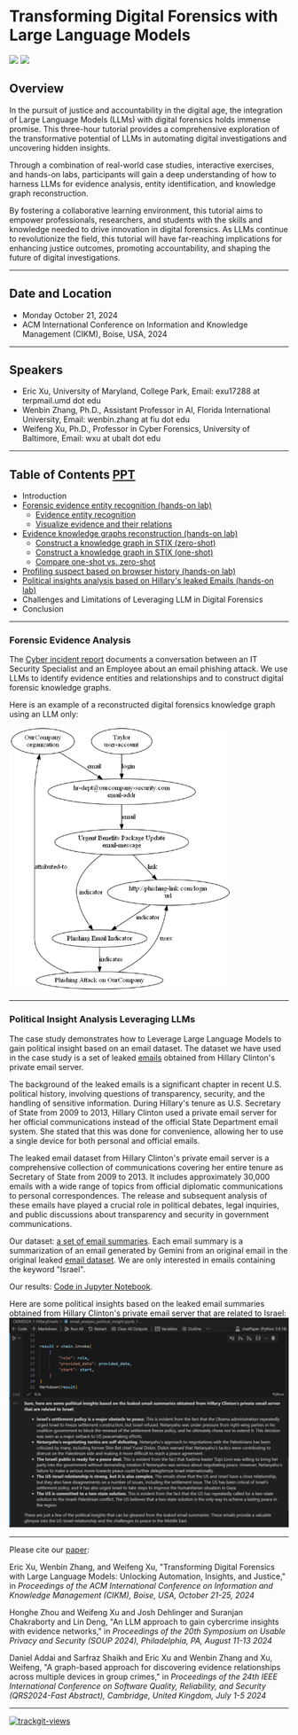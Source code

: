 # Transforming Digital Forensics with Large Language Models

<img src="https://upload.wikimedia.org/wikipedia/commons/3/3c/BJA_Logo.png" width="150"> <img src="https://www.nsf.gov/news/mmg/media/images/bitmaplogo_nolayers_f_e50fcd0b-607b-4271-a808-914d9c2f65dc.png" width="110">

## Overview

In the pursuit of justice and accountability in the digital age, the integration of Large Language Models (LLMs) with digital forensics holds immense promise. This three-hour tutorial provides a comprehensive exploration of the transformative potential of LLMs in automating digital investigations and uncovering hidden insights.

Through a combination of real-world case studies, interactive exercises, and hands-on labs, participants will gain a deep understanding of how to harness LLMs for evidence analysis, entity identification, and knowledge graph reconstruction.

By fostering a collaborative learning environment, this tutorial aims to empower professionals, researchers, and students with the skills and knowledge needed to drive innovation in digital forensics. As LLMs continue to revolutionize the field, this tutorial will have far-reaching implications for enhancing justice outcomes, promoting accountability, and shaping the future of digital investigations.

---

## Date and Location

- Monday October 21, 2024
- ACM International Conference on Information and Knowledge Management (CIKM), Boise, USA, 2024

---

## Speakers

- Eric Xu, University of Maryland, College Park, Email: exu17288 at terpmail.umd dot edu
- Wenbin Zhang, Ph.D., Assistant Professor in AI, Florida International University, Email: wenbin.zhang at fiu dot edu
- Weifeng Xu, Ph.D., Professor in Cyber Forensics, University of Baltimore, Email: wxu at ubalt dot edu

---

## Table of Contents [PPT](CIKM2024_PPTs.pdf)

- Introduction
- [Forensic evidence entity recognition (hands-on lab)](#forensic-evidence-analysis)
  - [Evidence entity recognition](https://colab.research.google.com/github/frankwxu/digital-forensics-lab/blob/main/AI4Forensics/CKIM2024/PhishingAttack/PhishingAttackScenarioDemo/01_evidence_entity_recognition.ipynb)
  - [Visualize evidence and their relations](https://colab.research.google.com/github/frankwxu/digital-forensics-lab/blob/main/AI4Forensics/CKIM2024/PhishingAttack/PhishingAttackScenarioDemo/02_evidence_knowledge_dot_generator.ipynb)
- [Evidence knowledge graphs reconstruction (hands-on lab)](#forensic-evidence-analysis)
  - [Construct a knowledge graph in STIX (zero-shot)](https://colab.research.google.com/github/frankwxu/digital-forensics-lab/blob/main/AI4Forensics/CKIM2024/PhishingAttack/PhishingAttackScenarioDemo/03_evidence_stix_zeroshot.ipynb)
  - [Construct a knowledge graph in STIX (one-shot)](https://colab.research.google.com/github/frankwxu/digital-forensics-lab/blob/main/AI4Forensics/CKIM2024/PhishingAttack/PhishingAttackScenarioDemo/04_evidence_stix_oneshot.ipynb)
  - [Compare one-shot vs. zero-shot](https://colab.research.google.com/github/frankwxu/digital-forensics-lab/blob/main/AI4Forensics/CKIM2024/PhishingAttack/PhishingAttackScenarioDemo/05_evidence_stix_dot_generator.ipynb)
- [Profiling suspect based on browser history (hands-on lab)](https://colab.research.google.com/github/frankwxu/digital-forensics-lab/blob/main/AI4Forensics/CKIM2024/BrowserHistory/Eric/profile_browser_history_Eric.ipynb)
- [Political insights analysis based on Hillary's leaked Emails (hands-on lab)](#political-insight-analysis-leveraging-llms)
- Challenges and Limitations of Leveraging LLM in Digital Forensics
- Conclusion

---

### Forensic Evidence Analysis

The [Cyber incident report](PhishingAttack/PhishingAttackScenarioDemo/conversation.txt) documents a conversation between an IT Security Specialist and an Employee about an email phishing attack. We use LLMs to identify evidence entities and relationships and to construct digital forensic knowledge graphs.

Here is an example of a reconstructed digital forensics knowledge graph using an LLM only:

<img src="PhishingAttack/PhishingAttackScenarioDemo/05_output_viz.png" width="400">

---

### Political Insight Analysis Leveraging LLMs

The case study demonstrates how to Leverage Large Language Models to gain political insight based on an email dataset. The dataset we have used in the case study is a set of leaked [emails](https://github.com/benhamner/hillary-clinton-emails?tab=readme-ov-file) obtained from Hillary Clinton's private email server.

The background of the leaked emails is a significant chapter in recent U.S. political history, involving questions of transparency, security, and the handling of sensitive information. During Hillary's tenure as U.S. Secretary of State from 2009 to 2013, Hillary Clinton used a private email server for her official communications instead of the official State Department email system. She stated that this was done for convenience, allowing her to use a single device for both personal and official emails.

The leaked email dataset from Hillary Clinton's private email server is a comprehensive collection of communications covering her entire tenure as Secretary of State from 2009 to 2013. It includes approximately 30,000 emails with a wide range of topics from official diplomatic communications to personal correspondences. The release and subsequent analysis of these emails have played a crucial role in political debates, legal inquiries, and public discussions about transparency and security in government communications.

Our dataset: [a set of email summaries](/AI4Forensics/CKIM2024/HillaryEmails/results_email_summary.txt). Each email summary is a summarization of an email generated by Gemini from an original email in the original leaked [email dataset](https://github.com/benhamner/hillary-clinton-emails?tab=readme-ov-file). We are only interested in emails containing the keyword "Israel".

Our results: [Code in Jupyter Notebook](/AI4Forensics/CKIM2024/HillaryEmails/email_analysis_political_insight.ipynb).

Here are some political insights based on the leaked email summaries obtained from Hillary Clinton's private email server that are related to Israel: <img src="HillaryEmails/political_insight_2024-05-31_10-29-52.jpg">

---

Please cite our [paper](/papers/CIKM2024.pdf):

Eric Xu, Wenbin Zhang, and Weifeng Xu, "Transforming Digital Forensics with Large Language Models: Unlocking Automation, Insights, and Justice," in <em>Proceedings of the ACM International Conference on Information and Knowledge Management (CIKM), Boise, USA, October 21-25, 2024</em>

Honghe Zhou and Weifeng Xu and Josh Dehlinger and Suranjan Chakraborty and Lin Deng, "An LLM approach to gain cybercrime insights with evidence networks," in <em>Proceedings of the 20th Symposium on Usable Privacy and Security (SOUP 2024), Philadelphia, PA, August 11-13 2024</em>

Daniel Addai and Sarfraz Shaikh and Eric Xu and Wenbin Zhang and Xu, Weifeng, "A graph-based approach for discovering evidence relationships across multiple devices in group crimes," in <em>Proceedings of the 24th IEEE International Conference on Software Quality, Reliability, and Security (QRS2024-Fast Abstract), Cambridge, United Kingdom, July 1-5 2024</em>

---

<a href="https://trackgit.com">
<img src="https://us-central1-trackgit-analytics.cloudfunctions.net/token/ping/lyoeafuy6tjs5hhavlly" alt="trackgit-views" />
</a>
